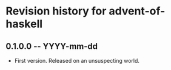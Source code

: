 # Revision history for advent-of-haskell

## 0.1.0.0 -- YYYY-mm-dd

* First version. Released on an unsuspecting world.
